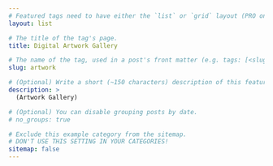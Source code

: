 ```yaml
---
# Featured tags need to have either the `list` or `grid` layout (PRO only).
layout: list

# The title of the tag's page.
title: Digital Artwork Gallery

# The name of the tag, used in a post's front matter (e.g. tags: [<slug>]).
slug: artwork

# (Optional) Write a short (~150 characters) description of this featured tag.
description: >
  (Artwork Gallery)

# (Optional) You can disable grouping posts by date.
# no_groups: true

# Exclude this example category from the sitemap.
# DON'T USE THIS SETTING IN YOUR CATEGORIES!
sitemap: false
---
```

